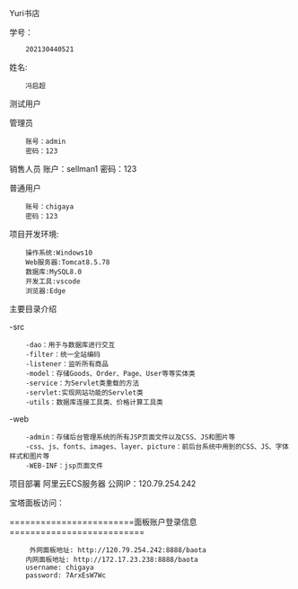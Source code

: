 Yuri书店

学号：
        
        202130440521

姓名:

        冯启超

测试用户

管理员

        账号：admin
        密码：123
        
销售人员
        账户：sellman1
        密码：123

普通用户

        账号：chigaya
        密码：123
项目开发环境:

        操作系统:Windows10
        Web服务器:Tomcat8.5.78
        数据库:MySQL8.0
        开发工具:vscode
        浏览器:Edge
主要目录介绍

-src
        
        -dao：用于与数据库进行交互
        -filter：统一全站编码
        -listener：监听所有商品
        -model：存储Goods、Order、Page、User等等实体类
        -service：为Servlet类重载的方法
        -servlet:实现网站功能的Servlet类
        -utils：数据库连接工具类、价格计算工具类
-web

        -admin：存储后台管理系统的所有JSP页面文件以及CSS、JS和图片等
        -css、js、fonts、images、layer、picture：前后台系统中用到的CSS、JS、字体样式和图片等
        -WEB-INF：jsp页面文件

项目部署
阿里云ECS服务器 公网IP：120.79.254.242

宝塔面板访问：

========================面板账户登录信息==========================
        
         外网面板地址: http://120.79.254.242:8888/baota
        内网面板地址: http://172.17.23.238:8888/baota
        username: chigaya
        password: 7ArxEsW7Wc
